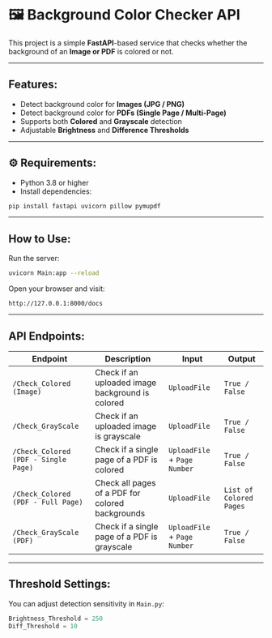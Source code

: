 # 🖼 Background Color Checker API

This project is a simple **FastAPI**-based service that checks whether the background of an **Image or PDF** is colored or not.

---

##  Features:

- Detect background color for **Images (JPG / PNG)**
- Detect background color for **PDFs (Single Page / Multi-Page)**
- Supports both **Colored** and **Grayscale** detection
- Adjustable **Brightness** and **Difference Thresholds**

---

## ⚙ Requirements:

- Python 3.8 or higher
- Install dependencies:

```bash
pip install fastapi uvicorn pillow pymupdf
```

---

##  How to Use:

Run the server:

```bash
uvicorn Main:app --reload
```

Open your browser and visit:

```
http://127.0.0.1:8000/docs
```

---

##  API Endpoints:

| Endpoint                              | Description                                       | Input                        | Output                |
|---------------------------------------|---------------------------------------------------|------------------------------|------------------------|
| `/Check_Colored (Image)`              | Check if an uploaded image background is colored  | `UploadFile`                 | `True / False`         |
| `/Check_GrayScale`                    | Check if an uploaded image is grayscale           | `UploadFile`                 | `True / False`         |
| `/Check_Colored (PDF - Single Page)`  | Check if a single page of a PDF is colored        | `UploadFile` + `Page Number` | `True / False`         |
| `/Check_Colored (PDF - Full Page)`    | Check all pages of a PDF for colored backgrounds  | `UploadFile`                 | `List of Colored Pages`|
| `/Check_GrayScale (PDF)`              | Check if a single page of a PDF is grayscale      | `UploadFile` + `Page Number` | `True / False`         |

---

##  Threshold Settings:

You can adjust detection sensitivity in `Main.py`:

```python
Brightness_Threshold = 250
Diff_Threshold = 10
```
